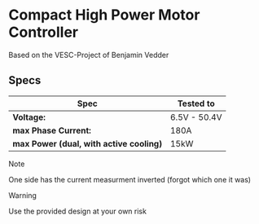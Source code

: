 # Compact High Power Motor Controller
Based on the VESC-Project of Benjamin Vedder

## Specs
| Spec | Tested to |
|---------|-------|
|__Voltage:__| 6.5V - 50.4V |
|__max Phase Current:__| 180A |
|__max Power (dual, with active cooling)__| 15kW |

> [!NOTE]
> One side has the current measurment inverted (forgot which one it was)

> [!WARNING]
> Use the provided design at your own risk
